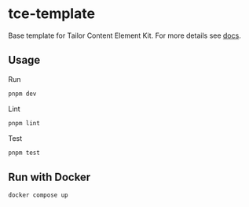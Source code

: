 # tce-template

Base template for Tailor Content Element Kit. For more details see
[docs](https://tailor-cms.github.io/xt/).

## Usage

Run

```sh
pnpm dev
```

Lint

```sh
pnpm lint
```

Test

```sh
pnpm test
```

## Run with Docker

```sh
docker compose up
```
